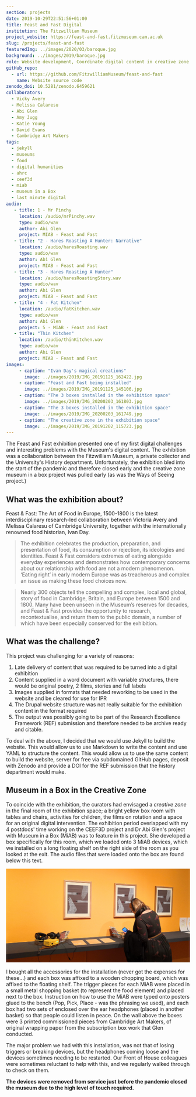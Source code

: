 ```yaml
---
section: projects
date: 2019-10-29T22:51:56+01:00
title: Feast and Fast Digital
institution: The Fitzwilliam Museum
project_website: https://feast-and-fast.fitzmuseum.cam.ac.uk
slug: /projects/feast-and-fast
featuredImg: ../images/2020/03/baroque.jpg
background: ../images/2019/baroque.jpg  
role: Website development, Coordinate digital content in creative zone.
gitHub_repo: 
  - url: https://github.com/FitzwilliamMuseum/feast-and-fast
    name: Website source code
zenodo_doi: 10.5281/zenodo.6459621
collaborators:
  - Vicky Avery
  - Melissa Calaresu
  - Abi Glen 
  - Amy Jugg
  - Katie Young
  - David Evans
  - Cambridge Art Makers
tags:
  - jekyll
  - museums
  - food
  - digital humanities
  - ahrc 
  - ceef3d
  - miab
  - museum in a Box
  - last minute digital
audio:
   - title: 1 - Mr Pinchy
     location: /audio/mrPinchy.wav
     type: audio/wav
     author: Abi Glen
     project: MIAB - Feast and Fast
   - title: "2 - Hares Roasting A Hunter: Narrative"
     location: /audio/haresRoasting.wav
     type: audio/wav
     author: Abi Glen
     project: MIAB - Feast and Fast
   - title: "3 - Hares Roasting A Hunter"
     location: /audio/haresRoastingStory.wav
     type: audio/wav  
     author: Abi Glen
     project: MIAB - Feast and Fast
   - title: "4 - Fat Kitchen"
     location: /audio/fatKitchen.wav
     type: audio/wav  
     author: Abi Glen
     project: 5 - MIAB - Feast and Fast
   - title: "Thin Kitchen"
     location: /audio/thinKitchen.wav
     type: audio/wav  
     author: Abi Glen
     project: MIAB - Feast and Fast
images:
     - caption: "Ivan Day's magical creations"
       image: ../images/2019/IMG_20191125_162422.jpg
     - caption: "Feast and Fast being installed"
       image: ../images/2019/IMG_20191125_145106.jpg
     - caption: "The 3 boxes installed in the exhibition space"
       image: ../images/2019/IMG_20200203_161803.jpg
     - caption: "The 3 boxes installed in the exhibition space"
       image: ../images/2019/IMG_20200203_161749.jpg
     - caption: "The creative zone in the exhibition space"
       image: ../images/2019/IMG_20191202_115723.jpg
---
```


The Feast and Fast exhibition presented one of my first digital challenges and interesting problems
with the Museum's digital content. The exhibition was a collaboration between the Fitzwilliam Museum, a
private collector and the University's History department. Unfortunately, the exhibition bled into the start of the pandemic 
and therefore closed early and the creative zone museum in a box project was pulled early (as was the Ways of Seeing project.)

## What was the exhibition about?

Feast & Fast: The Art of Food in Europe, 1500-1800 is the latest interdisciplinary research-led collaboration between Victoria Avery and Melissa Calaresu of Cambridge University, together with the internationally renowned food historian, Ivan Day.

> The exhibition celebrates the production, preparation, and presentation of food, its consumption or rejection, its ideologies and identities. Feast & Fast considers extremes of eating alongside everyday experiences and demonstrates how contemporary concerns about our relationship with food are not a modern phenomenon. ‘Eating right’ in early modern Europe was as treacherous and complex an issue as making these food choices now.

> Nearly 300 objects tell the compelling and complex, local and global, story of food in Cambridge, Britain, and Europe between 1500 and 1800. Many have been unseen in the Museum’s reserves for decades, and Feast & Fast provides the opportunity to research, recontextualise, and return them to the public domain, a number of which have been especially conserved for the exhibition.

## What was the challenge?

This project was challenging for a variety of reasons:

1. Late delivery of content that was required to be turned into a digital exhibition
2. Content supplied in a word document with variable structures, there would be original poetry, 2 films, stories and full labels
3. Images supplied in formats that needed reworking to be used in the website and be cleared for use for IPR
4. The Drupal website structure was not really suitable for the exhibition content in the format required
5. The output was possibly going to be part of the Research Excellence Framework (REF) submission and therefore needed to be archive ready and citable.

To deal with the above, I decided that we would use Jekyll to build the website. This would allow us to use Markdown to write the content and use YAML to structure the content. This would allow us to use the same content to build the website, server for free via subdomained GitHub pages, deposit with Zenodo and provide a DOI for the REF submission that the history department would make.  

## Museum in a Box in the Creative Zone

To coincide with the exhibition, the curators had envisaged a _creative zone_ in the final room of the exhibition space; a bright yellow box room with 
tables and chairs, activities for children, the films on rotation and a space for an original digital intervention. The exhibition 
period overlapped with my 4 postdocs' time working on the CEEF3D project and Dr Abi Glen's project with Museum in a Box (MiAB) was to feature in this project. 
She developed a box specifically for this room, which we loaded onto 3 MiAB devices, which we installed on a long floating shelf on the right side of the room as you looked at the exit. The audio files 
that were loaded onto the box are found below this text. 

![Installation of the boxes in the Creative Zone](../images/2019/IMG_20191219_155135.jpg)

I bought all the accessories for the installation (never got the expenses for these...) and each box was affixed to a wooden chopping board, which 
was affixed to the floating shelf. The trigger pieces for each MiAB were placed in a small metal shopping basket (to represent the food element) and placed next to the box. Instruction on how to use the MiAB
were typed onto posters glued to the bench (Pop, Pick, Place - was the phrasing we used), and each box had two sets of enclosed over the ear headphones (placed in another basket) so that people could listen in peace.
On the wall above the boxes were 3 printed commissioned pieces from Cambridge Art Makers, of original wrapping paper from the subscription box work that Glen conducted.

The major problem we had with this installation, was not that of losing triggers or breaking devices, but the headphones coming loose and the devices sometimes needing to be restarted. Our 
Front of House colleagues were sometimes reluctant to help with this, and we regularly walked through to check on them.

**The devices were removed from service just before the pandemic closed the museum due to the high level of touch required.** 